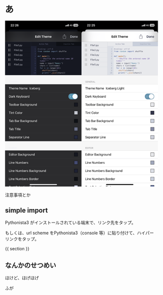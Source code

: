 # あ

![screenshot](./screenshot/screenshot.png)

注意事項とか

## simple import

Pythonista3 がインストールされている端末で、リンク先をタップ。

もしくは、url scheme をPythonista3（console 等）に貼り付けて、ハイパーリンクをタップ。

{{ section }}

## なんかのせつめい

ほけど、ほげほげ

ふが